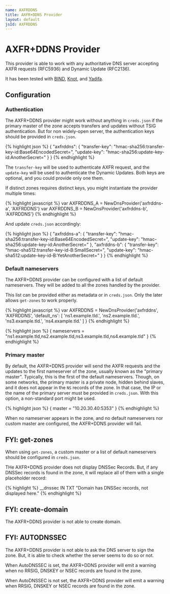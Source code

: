 ```yaml
---
name: AXFRDDNS
title: AXFR+DDNS Provider
layout: default
jsId: AXFRDDNS
---
```

# AXFR+DDNS Provider

This provider is able to work with any authoritative DNS server accepting AXFR requests (RFC5936) and Dynamic Update (RFC2136).

It has been tested with [BIND](https://www.isc.org/bind/), [Knot](https://www.knot-dns.cz/), and [Yadifa](https://www.yadifa.eu/home).

## Configuration

### Authentication

The AXFR+DDNS provider might work without anything in `creds.json` if the primary master of the zone accepts transfers and updates without TSIG authentication. But for non widely-open server, the authentication keys should be provided in `creds.json`.

{% highlight json %}
{
    "axfrddns": {
        "transfer-key": "hmac-sha256:transfer-key-id:Base64EncodedSecret=",
        "update-key": "hmac-sha256:update-key-id:AnotherSecret="
    }
}
{% endhighlight %}

The `transfer-key` will be used to authenticate AXFR request, and the `update-key` will be used to authenticate the Dynamic Updates. Both keys are optional, and you could provide only one them.

If distinct zones requires distinct keys, you might instantiate the provider multiple times:

{% highlight javascript %}
var AXFRDDNS_A = NewDnsProvider('axfrddns-a', 'AXFRDDNS'}
var AXFRDDNS_B = NewDnsProvider('axfrddns-b', 'AXFRDDNS'}
{% endhighlight %}

And update `creds.json` accordingly:

{% highlight json %}
{
    "axfrddns-a": {
        "transfer-key": "hmac-sha256:transfer-key-id:Base64EncodedSecret=",
        "update-key": "hmac-sha256:update-key-id:AnotherSecret="
    },
    "axfrddns-b": {
        "transfer-key": "hmac-sha512:transfer-key-id-B:SmallSecret=",
        "update-key": "hmac-sha512:update-key-id-B:YetAnotherSecret="
    }
}
{% endhighlight %}

### Default nameservers

The AXFR+DDNS provider can be configured with a list of default nameservers. They will be added to all the zones handled by the provider.

This list can be provided either as metadata or in `creds.json`. Only the later allows `get-zones` to work properly.

{% highlight javascript %}
var AXFRDDNS = NewDnsProvider('axfrddns', 'AXFRDDNS',
    'default_ns': [
        'ns1.example.tld.',
        'ns2.example.tld.',
        'ns3.example.tld.',
        'ns4.example.tld.'
    ]
}
{% endhighlight %}

{% highlight json %}
{
   nameservers = "ns1.example.tld,ns2.example.tld,ns3.example.tld,ns4.example.tld"
}
{% endhighlight %}

### Primary master

By default, the AXFR+DDNS provider will send the AXFR requests and the updates to the first nameserver of the zone, usually known as the "primary master". Typically, this is the first of the default nameservers. Though, on some networks, the primary master is a private node, hidden behind slaves, and it does not appear in the `NS` records of the zone. In that case, the IP or the name of the primary server must be provided in `creds.json`. With this option, a non-standard port might be used.

{% highlight json %}
{
   master = "10.20.30.40:5353"
}
{% endhighlight %}

When no nameserver appears in the zone, and no default nameservers nor custom master are configured, the AXFR+DDNS provider will fail.

## FYI: get-zones

When using `get-zones`, a custom master or a list of default nameservers should be configured in `creds.json`.

THe AXFR+DDNS provider does not display DNSSec Records. But, if any DNSSec records is found in the zone, it will replace all of them with a single placeholder record:

{% highlight %}
__dnssec         IN TXT   "Domain has DNSSec records, not displayed here."
{% endhighlight %}

## FYI: create-domain

The AXFR+DDNS provider is not able to create domain.

## FYI: AUTODNSSEC

The AXFR+DDNS provider is not able to ask the DNS server to sign the zone. But, it is able to check whether the server seems to do so or not.

When AutoDNSSEC is set, the AXFR+DDNS provider will emit a warning when no RRSIG, DNSKEY or NSEC records are found in the zone.

When AutoDNSSEC is not set, the AXFR+DDNS provider will emit a warning when RRSIG, DNSKEY or NSEC records are found in the zone.
